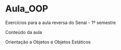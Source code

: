 # Aula_OOP

Exercícios para a aula reversa do Senai - 1º semestre

Conteúdo da aula

Orientação a Objetos e Objetos Estáticos
